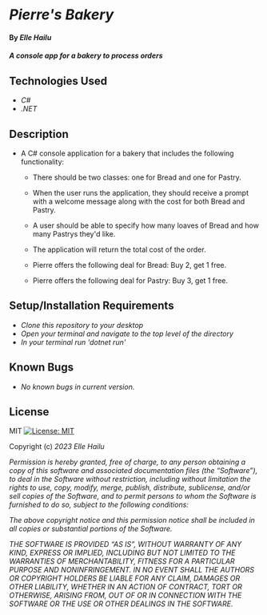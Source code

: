 # _Pierre's Bakery_

#### By _**Elle Hailu**_

#### _A console app for a bakery to process orders_

## Technologies Used

- _C#_
- _.NET_

## Description

- A C# console application for a bakery that includes the following functionality:

  - There should be two classes: one for Bread and one for Pastry.

  - When the user runs the application, they should receive a prompt with a welcome message along with the cost for both Bread and Pastry.

  - A user should be able to specify how many loaves of Bread and how many Pastrys they'd like.

  - The application will return the total cost of the order.

  - Pierre offers the following deal for Bread: Buy 2, get 1 free.
  - Pierre offers the following deal for Pastry: Buy 3, get 1 free.

## Setup/Installation Requirements

- _Clone this repository to your desktop_
- _Open your terminal and navigate to the top level of the directory_
- _In your terminal run 'dotnet run'_

## Known Bugs

- _No known bugs in current version._

## License

MIT [![License: MIT](https://img.shields.io/badge/License-MIT-yellow.svg)](https://opensource.org/licenses/MIT)

Copyright (c) _2023_ _Elle Hailu_

_Permission is hereby granted, free of charge, to any person obtaining a copy of this software and associated documentation files (the “Software”), to deal in the Software without restriction, including without limitation the rights to use, copy, modify, merge, publish, distribute, sublicense, and/or sell copies of the Software, and to permit persons to whom the Software is furnished to do so, subject to the following conditions:_

_The above copyright notice and this permission notice shall be included in all copies or substantial portions of the Software._

_THE SOFTWARE IS PROVIDED “AS IS”, WITHOUT WARRANTY OF ANY KIND, EXPRESS OR IMPLIED, INCLUDING BUT NOT LIMITED TO THE WARRANTIES OF MERCHANTABILITY, FITNESS FOR A PARTICULAR PURPOSE AND NONINFRINGEMENT. IN NO EVENT SHALL THE AUTHORS OR COPYRIGHT HOLDERS BE LIABLE FOR ANY CLAIM, DAMAGES OR OTHER LIABILITY, WHETHER IN AN ACTION OF CONTRACT, TORT OR OTHERWISE, ARISING FROM, OUT OF OR IN CONNECTION WITH THE SOFTWARE OR THE USE OR OTHER DEALINGS IN THE SOFTWARE._
